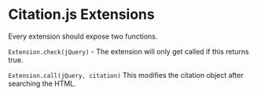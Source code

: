 Citation.js Extensions
======

Every extension should expose two functions.

`Extension.check(jQuery)` - The extension will only get called if this returns true.

`Extension.call(jQuery, citation)` This modifies the citation object after searching the HTML.